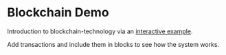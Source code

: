 # Blockchain Demo

Introduction to blockchain-technology via an [interactive example](https://blockchain.nilslambertz.de/).

Add transactions and include them in blocks to see how the system works.
